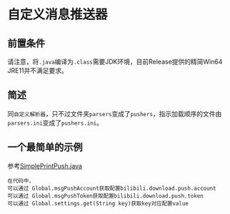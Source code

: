 
# 自定义消息推送器
## 前置条件
请注意，将`.java`编译为`.class`需要JDK环境，目前Release提供的精简Win64 JRE11并不满足要求。  

## 简述
同`自定义解析器`，只不过文件夹`parsers`变成了`pushers`，指示加载顺序的文件由`parsers.ini`变成了`pushers.ini`。  



## 一个最简单的示例  

参考[SimplePrintPush.java](https://github.com/nICEnnnnnnnLee/BilibiliDown/blob/dev/src/nicelee/bilibili/pushers/impl/SimplePrintPush.java)


```
在代码中，
可以通过 Global.msgPushAccount获取配置bilibili.download.push.account
可以通过 Global.msgPushToken获取配置bilibili.download.push.token
可以通过 Global.settings.get(String key)获取key对应配置value
```